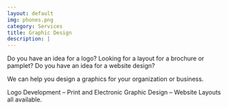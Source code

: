 ```yaml
---
layout: default
img: phones.png
category: Services
title: Graphic Design
description: |
---
```

Do you have an idea for a logo?  Looking for a layout for a brochure or pamplet?  Do you have an idea for a website design?
 
We can help you design a graphics for your organization or business.
 
Logo Development – Print and Electronic Graphic Design – Website Layouts all available.
